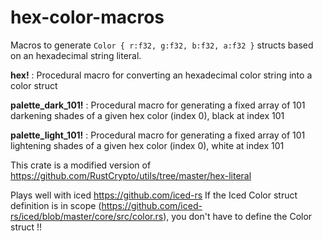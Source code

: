 # hex-color-macros

Macros to generate `Color { r:f32, g:f32, b:f32, a:f32 }` structs based on an hexadecimal string literal.

**hex!** : Procedural macro for converting an hexadecimal color string into a color struct

**palette_dark_101!** : Procedural macro for generating a fixed array of 101 darkening shades of a given hex color (index 0), black at index 101

**palette_light_101!** : Procedural macro for generating a fixed array of 101 lightening shades of a given hex color (index 0), white at index 101


This crate is a modified version of https://github.com/RustCrypto/utils/tree/master/hex-literal

Plays well with iced https://github.com/iced-rs 
If the Iced Color struct definition is in scope (https://github.com/iced-rs/iced/blob/master/core/src/color.rs),
you don't have to define the Color struct !!
